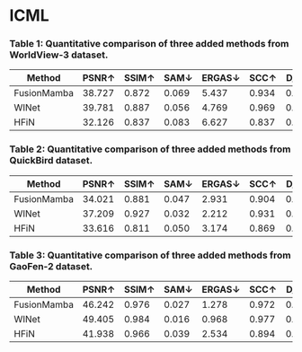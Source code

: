 # ICML
### Table 1: Quantitative comparison of three added methods from WorldView-3 dataset.

| Method       | PSNR↑ | SSIM↑ | SAM↓ | ERGAS↓ | SCC↑ | D_λ↓ | D_s↓ | QNR↑ |
|--------------|-------|-------|------|--------|------|------|------|------|
| FusionMamba  | 38.727 | 0.872 | 0.069 | 5.437   | 0.934 | 0.097 | 0.261 | 0.752 |
| WINet        | 39.781 | 0.887 | 0.056 | 4.769   | 0.969 | 0.132 | 0.331 | 0.740 |
| HFiN         | 32.126 | 0.837 | 0.083 | 6.627   | 0.837 | 0.142 | 0.341 | 0.723 |

### Table 2: Quantitative comparison of three added methods from QuickBird dataset.

| Method       | PSNR↑ | SSIM↑ | SAM↓ | ERGAS↓ | SCC↑ | D_λ↓ | D_s↓ | QNR↑ |
|--------------|-------|-------|------|--------|------|------|------|------|
| FusionMamba  | 34.021 | 0.881 | 0.047 | 2.931   | 0.904 | 0.152 | 0.381 | 0.697 |
| WINet        | 37.209 | 0.927 | 0.032 | 2.212   | 0.931 | 0.142 | 0.341 | 0.714 |
| HFiN         | 33.616 | 0.811 | 0.050 | 3.174   | 0.869 | 0.211 | 0.376 | 0.662 |

### Table 3: Quantitative comparison of three added methods from GaoFen-2 dataset.

| Method       | PSNR↑ | SSIM↑ | SAM↓ | ERGAS↓ | SCC↑ | D_λ↓ | D_s↓ | QNR↑ |
|--------------|-------|-------|------|--------|------|------|------|------|
| FusionMamba  | 46.242 | 0.976 | 0.027 | 1.278   | 0.972 | 0.074 | 0.121 | 0.756 |
| WINet        | 49.405 | 0.984 | 0.016 | 0.968   | 0.977 | 0.060 | 0.108 | 0.855 |
| HFiN         | 41.938 | 0.966 | 0.039 | 2.534   | 0.894 | 0.136 | 0.158 | 0.722 |
